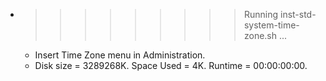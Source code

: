 * >>>>>>>>> Running inst-std-system-time-zone.sh ...
  * Insert Time Zone menu in Administration.
  * Disk size = 3289268K. Space Used = 4K. Runtime = 00:00:00:00.
